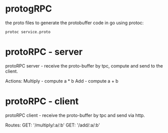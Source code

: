 # protogRPC

the proto files to generate the protobuffer code in go using protoc:

```
protoc service.proto
```

# protoRPC - server

protoRPC server - receive the proto-buffer by tpc, compute and send to the client.

Actions:
Multiply - compute a * b
Add - compute a + b

# protoRPC - client

protoRPC client - receive the proto-buffer by tpc and send via http.

Routes:
GET: '/multiply/:a/:b'
GET: '/add/:a/:b'